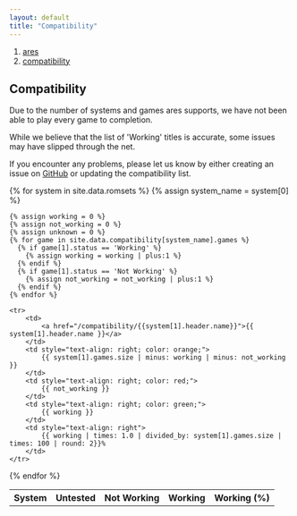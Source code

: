 ```yaml
---
layout: default
title: "Compatibility"
---
```


<ol><li><a href='/index'><span>ares</span></a></li><li><a href='/compatibility'><span>compatibility</span></a></li></ol>

## Compatibility

Due to the number of systems and games ares supports, we have not been able to play every game to completion.

While we believe that the list of 'Working' titles is accurate, some issues may have slipped through the net.

If you encounter any problems, please let us know by either creating an issue on
[GitHub](https://github.com/ares-emulator/ares/issues) or updating the compatibility list.

<table>
  <tr>
    <th class="default-sort">System</th>
    <th style="text-align: right">Untested</th>
    <th style="text-align: right">Not Working</th>
    <th style="text-align: right">Working</th>
    <th style="text-align: right">Working (%)</th>
  </tr>

  {% for system in site.data.romsets %}
    {% assign system_name = system[0] %}

    {% assign working = 0 %}
    {% assign not_working = 0 %}    
    {% assign unknown = 0 %}
    {% for game in site.data.compatibility[system_name].games %}
      {% if game[1].status == 'Working' %}
        {% assign working = working | plus:1 %}
      {% endif %}
      {% if game[1].status == 'Not Working' %}
        {% assign not_working = not_working | plus:1 %}
      {% endif %}
    {% endfor %}

    <tr>
        <td>
            <a href="/compatibility/{{system[1].header.name}}">{{ system[1].header.name }}</a>
        </td>
        <td style="text-align: right; color: orange;">
            {{ system[1].games.size | minus: working | minus: not_working }}
        </td>
        <td style="text-align: right; color: red;">
            {{ not_working }}
        </td>
        <td style="text-align: right; color: green;"> 
            {{ working }}
        </td>
        <td style="text-align: right"> 
            {{ working | times: 1.0 | divided_by: system[1].games.size | times: 100 | round: 2}}%
        </td>
    </tr>

  {% endfor %}
</table>
